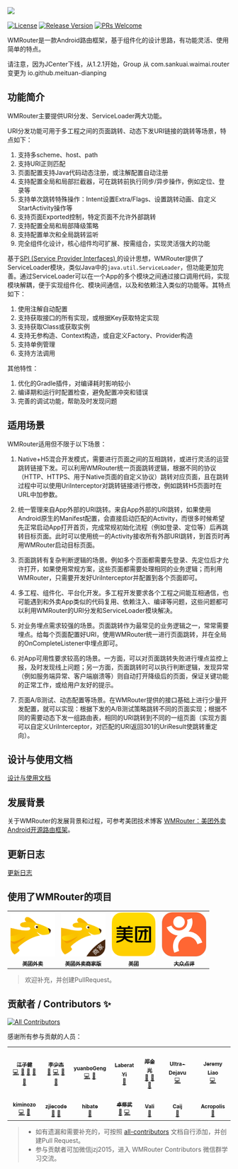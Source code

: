 ![](docs/images/banner.png)

[![License](https://img.shields.io/badge/License-Apache%202.0-blue.svg)](https://raw.githubusercontent.com/meituan/WMRouter/master/LICENSE)
[![Release Version](https://img.shields.io/badge/release-1.2.0-red.svg)](https://github.com/meituan/WMRouter/releases)
[![PRs Welcome](https://img.shields.io/badge/PRs-welcome-brightgreen.svg)](https://github.com/meituan/WMRouter/pulls)

WMRouter是一款Android路由框架，基于组件化的设计思路，有功能灵活、使用简单的特点。

请注意，因为JCenter下线，从1.2.1开始，Group 从 com.sankuai.waimai.router 变更为 io.github.meituan-dianping

## 功能简介

WMRouter主要提供URI分发、ServiceLoader两大功能。

URI分发功能可用于多工程之间的页面跳转、动态下发URI链接的跳转等场景，特点如下：

1. 支持多scheme、host、path
2. 支持URI正则匹配
3. 页面配置支持Java代码动态注册，或注解配置自动注册
4. 支持配置全局和局部拦截器，可在跳转前执行同步/异步操作，例如定位、登录等
5. 支持单次跳转特殊操作：Intent设置Extra/Flags、设置跳转动画、自定义StartActivity操作等
6. 支持页面Exported控制，特定页面不允许外部跳转
7. 支持配置全局和局部降级策略
8. 支持配置单次和全局跳转监听
9. 完全组件化设计，核心组件均可扩展、按需组合，实现灵活强大的功能


基于[SPI (Service Provider Interfaces) ](https://docs.oracle.com/javase/tutorial/sound/SPI-intro.html)的设计思想，WMRouter提供了ServiceLoader模块，类似Java中的`java.util.ServiceLoader`，但功能更加完善。通过ServiceLoader可以在一个App的多个模块之间通过接口调用代码，实现模块解耦，便于实现组件化、模块间通信，以及和依赖注入类似的功能等。其特点如下：

1. 使用注解自动配置
2. 支持获取接口的所有实现，或根据Key获取特定实现
3. 支持获取Class或获取实例
4. 支持无参构造、Context构造，或自定义Factory、Provider构造
5. 支持单例管理
6. 支持方法调用


其他特性：

1. 优化的Gradle插件，对编译耗时影响较小
2. 编译期和运行时配置检查，避免配置冲突和错误
3. 完善的调试功能，帮助及时发现问题


## 适用场景

WMRouter适用但不限于以下场景：

1. Native+H5混合开发模式，需要进行页面之间的互相跳转，或进行灵活的运营跳转链接下发。可以利用WMRouter统一页面跳转逻辑，根据不同的协议（HTTP、HTTPS、用于Native页面的自定义协议）跳转对应页面，且在跳转过程中可以使用UriInterceptor对跳转链接进行修改，例如跳转H5页面时在URL中加参数。

2. 统一管理来自App外部的URI跳转。来自App外部的URI跳转，如果使用Android原生的Manifest配置，会直接启动匹配的Activity，而很多时候希望先正常启动App打开首页，完成常规初始化流程（例如登录、定位等）后再跳转目标页面。此时可以使用统一的Activity接收所有外部URI跳转，到首页时再用WMRouter启动目标页面。

3. 页面跳转有复杂判断逻辑的场景。例如多个页面都需要先登录、先定位后才允许打开，如果使用常规方案，这些页面都需要处理相同的业务逻辑；而利用WMRouter，只需要开发好UriInterceptor并配置到各个页面即可。

4. 多工程、组件化、平台化开发。多工程开发要求各个工程之间能互相通信，也可能遇到和外卖App类似的代码复用、依赖注入、编译等问题，这些问题都可以利用WMRouter的URI分发和ServiceLoader模块解决。

5. 对业务埋点需求较强的场景。页面跳转作为最常见的业务逻辑之一，常常需要埋点。给每个页面配置好URI，使用WMRouter统一进行页面跳转，并在全局的OnCompleteListener中埋点即可。

6. 对App可用性要求较高的场景。一方面，可以对页面跳转失败进行埋点监控上报，及时发现线上问题；另一方面，页面跳转时可以执行判断逻辑，发现异常（例如服务端异常、客户端崩溃等）则自动打开降级后的页面，保证关键功能的正常工作，或给用户友好的提示。

6. 页面A/B测试、动态配置等场景。在WMRouter提供的接口基础上进行少量开发配置，就可以实现：根据下发的A/B测试策略跳转不同的页面实现；根据不同的需要动态下发一组路由表，相同的URI跳转到不同的一组页面（实现方面可以自定义UriInterceptor，对匹配的URI返回301的UriResult使跳转重定向）。


## 设计与使用文档

[设计与使用文档](docs/user-manual.md)


## 发展背景

关于WMRouter的发展背景和过程，可参考美团技术博客 [WMRouter：美团外卖Android开源路由框架](https://tech.meituan.com/meituan_waimai_android_open_source_routing_framework.html)。


## 更新日志

[更新日志](CHANGELOG.md)


## 使用了WMRouter的项目

<table>
  <!-- 注意格式：每行7个图标，即每个tr中7个td元素 -->
  <tr>
    <td align="center"><a href="https://waimai.meituan.com/"><img src="docs/logo/meituanwaimai.png" width="100px;" alt=""/><br /><sub><b>美团外卖</b></sub></a></td>
    <td align="center"><a href="https://kd.meituan.com/"><img src="docs/logo/meituanwaimaibusiness.png" width="100px;" alt=""/><br /><sub><b>美团外卖商家版</b></sub></a></td>
    <td align="center"><a href="https://www.meituan.com/"><img src="docs/logo/meituan.png" width="100px;" alt=""/><br /><sub><b>美团</b></sub></a></td>
    <td align="center"><a href="https://www.dianping.com/"><img src="docs/logo/dianping.png" width="100px;" alt=""/><br /><sub><b>大众点评</b></sub></a></td>
  </tr>
</table>

> 欢迎补充，并创建PullRequest。


## 贡献者 / Contributors ✨

<!-- ALL-CONTRIBUTORS-BADGE:START - Do not remove or modify this section -->
[![All Contributors](https://img.shields.io/badge/all_contributors-14-orange.svg?style=flat-square)](#contributors-)
<!-- ALL-CONTRIBUTORS-BADGE:END -->

感谢所有参与贡献的人员：

<!-- ALL-CONTRIBUTORS-LIST:START - Do not remove or modify this section -->
<!-- prettier-ignore-start -->
<!-- markdownlint-disable -->
<table>
  <tr>
    <td align="center"><a href="http://www.paincker.com/"><img src="https://avatars.githubusercontent.com/u/2093721?v=4?s=100" width="100px;" alt=""/><br /><sub><b>江子健</b></sub></a><br /><a href="https://github.com/meituan/WMRouter/commits?author=jzj1993" title="Code">💻</a> <a href="https://github.com/meituan/WMRouter/commits?author=jzj1993" title="Documentation">📖</a> <a href="#ideas-jzj1993" title="Ideas, Planning, & Feedback">🤔</a> <a href="#blog-jzj1993" title="Blogposts">📝</a> <a href="#maintenance-jzj1993" title="Maintenance">🚧</a></td>
    <td align="center"><a href="https://s.joker.li/"><img src="https://avatars.githubusercontent.com/u/2122432?v=4?s=100" width="100px;" alt=""/><br /><sub><b>李少杰</b></sub></a><br /><a href="#ideas-mimers" title="Ideas, Planning, & Feedback">🤔</a> <a href="https://github.com/meituan/WMRouter/commits?author=mimers" title="Code">💻</a> <a href="https://github.com/meituan/WMRouter/pulls?q=is%3Apr+reviewed-by%3Amimers" title="Reviewed Pull Requests">👀</a> <a href="#maintenance-mimers" title="Maintenance">🚧</a></td>
    <td align="center"><a href="https://github.com/yuanboGeng"><img src="https://avatars.githubusercontent.com/u/13827644?v=4?s=100" width="100px;" alt=""/><br /><sub><b>yuanboGeng</b></sub></a><br /><a href="https://github.com/meituan/WMRouter/commits?author=yuanboGeng" title="Code">💻</a> <a href="#ideas-yuanboGeng" title="Ideas, Planning, & Feedback">🤔</a></td>
    <td align="center"><a href="https://github.com/laberat"><img src="https://avatars.githubusercontent.com/u/3307213?v=4?s=100" width="100px;" alt=""/><br /><sub><b>Laberat Yi</b></sub></a><br /><a href="#ideas-laberat" title="Ideas, Planning, & Feedback">🤔</a></td>
    <td align="center"><a href="https://github.com/zhengjinguang"><img src="https://avatars.githubusercontent.com/u/9986394?v=4?s=100" width="100px;" alt=""/><br /><sub><b>郑金光</b></sub></a><br /><a href="https://github.com/meituan/WMRouter/issues?q=author%3Azhengjinguang" title="Bug reports">🐛</a> <a href="https://github.com/meituan/WMRouter/pulls?q=is%3Apr+reviewed-by%3Azhengjinguang" title="Reviewed Pull Requests">👀</a> <a href="#maintenance-zhengjinguang" title="Maintenance">🚧</a></td>
    <td align="center"><a href="https://juejin.im/user/5ccf8b8c6fb9a031f525d89f/posts"><img src="https://avatars.githubusercontent.com/u/5960467?v=4?s=100" width="100px;" alt=""/><br /><sub><b>Ultra-Dejavu</b></sub></a><br /><a href="https://github.com/meituan/WMRouter/commits?author=Leifzhang" title="Code">💻</a></td>
    <td align="center"><a href="https://jeremyliao.github.io/"><img src="https://avatars.githubusercontent.com/u/23290617?v=4?s=100" width="100px;" alt=""/><br /><sub><b>Jeremy Liao</b></sub></a><br /><a href="https://github.com/meituan/WMRouter/commits?author=JeremyLiao" title="Code">💻</a></td>
  </tr>
  <tr>
    <td align="center"><a href="https://github.com/kiminozo"><img src="https://avatars.githubusercontent.com/u/562132?v=4?s=100" width="100px;" alt=""/><br /><sub><b>kiminozo</b></sub></a><br /><a href="https://github.com/meituan/WMRouter/commits?author=kiminozo" title="Code">💻</a> <a href="https://github.com/meituan/WMRouter/issues?q=author%3Akiminozo" title="Bug reports">🐛</a></td>
    <td align="center"><a href="https://github.com/zjiecode"><img src="https://avatars.githubusercontent.com/u/38341983?v=4?s=100" width="100px;" alt=""/><br /><sub><b>zjiecode</b></sub></a><br /><a href="https://github.com/meituan/WMRouter/issues?q=author%3Azjiecode" title="Bug reports">🐛</a> <a href="#maintenance-zjiecode" title="Maintenance">🚧</a></td>
    <td align="center"><a href="https://github.com/hibate"><img src="https://avatars.githubusercontent.com/u/33896942?v=4?s=100" width="100px;" alt=""/><br /><sub><b>hibate</b></sub></a><br /><a href="https://github.com/meituan/WMRouter/issues?q=author%3Ahibate" title="Bug reports">🐛</a></td>
    <td align="center"><a href="https://github.com/Knight-ZXW"><img src="https://avatars.githubusercontent.com/u/11730925?v=4?s=100" width="100px;" alt=""/><br /><sub><b>卓修武</b></sub></a><br /><a href="https://github.com/meituan/WMRouter/issues?q=author%3AKnight-ZXW" title="Bug reports">🐛</a> <a href="https://github.com/meituan/WMRouter/commits?author=Knight-ZXW" title="Code">💻</a></td>
    <td align="center"><a href="https://github.com/zhaoya188"><img src="https://avatars.githubusercontent.com/u/9677761?v=4?s=100" width="100px;" alt=""/><br /><sub><b>Vali</b></sub></a><br /><a href="https://github.com/meituan/WMRouter/commits?author=zhaoya188" title="Documentation">📖</a></td>
    <td align="center"><a href="https://fuckcode.xyz/"><img src="https://avatars.githubusercontent.com/u/8597839?v=4?s=100" width="100px;" alt=""/><br /><sub><b>Caij</b></sub></a><br /><a href="https://github.com/meituan/WMRouter/issues?q=author%3ACaij" title="Bug reports">🐛</a></td>
    <td align="center"><a href="https://github.com/Yellow5A5"><img src="https://avatars.githubusercontent.com/u/12532305?v=4?s=100" width="100px;" alt=""/><br /><sub><b>Acropolis</b></sub></a><br /><a href="https://github.com/meituan/WMRouter/issues?q=author%3AYellow5A5" title="Bug reports">🐛</a></td>
  </tr>
</table>

<!-- markdownlint-restore -->
<!-- prettier-ignore-end -->

<!-- ALL-CONTRIBUTORS-LIST:END -->

> - 如有遗漏和需要补充的，可按照 [all-contributors](https://allcontributors.org/docs/en/cli/overview) 文档自行添加，并创建Pull Request。
> - 参与贡献者可加微信jzj2015，进入 WMRouter Contributors 微信群学习交流。
